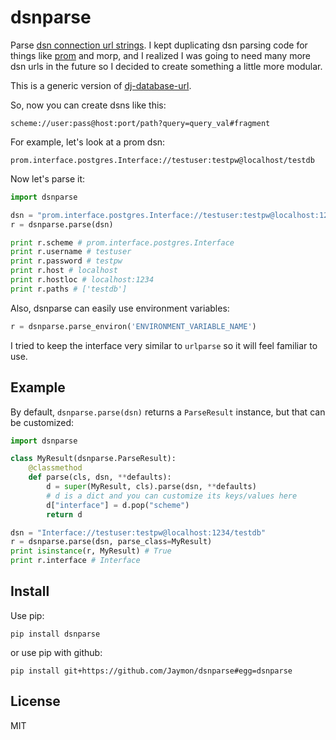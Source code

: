 # dsnparse

Parse [dsn connection url strings](http://en.wikipedia.org/wiki/Data_source_name). I kept duplicating dsn parsing code for things like [prom](https://github.com/firstopinion/prom) and morp, and I realized I was going to need many more dsn urls in the future so I decided to create something a little more modular.

This is a generic version of [dj-database-url](https://github.com/kennethreitz/dj-database-url).

So, now you can create dsns like this:

    scheme://user:pass@host:port/path?query=query_val#fragment

For example, let's look at a prom dsn:

    prom.interface.postgres.Interface://testuser:testpw@localhost/testdb

Now let's parse it:

```python
import dsnparse

dsn = "prom.interface.postgres.Interface://testuser:testpw@localhost:1234/testdb"
r = dsnparse.parse(dsn)

print r.scheme # prom.interface.postgres.Interface
print r.username # testuser
print r.password # testpw
print r.host # localhost
print r.hostloc # localhost:1234
print r.paths # ['testdb']
```

Also, dsnparse can easily use environment variables:

```python
r = dsnparse.parse_environ('ENVIRONMENT_VARIABLE_NAME')
```

I tried to keep the interface very similar to `urlparse` so it will feel familiar to use.

## Example

By default, `dsnparse.parse(dsn)` returns a `ParseResult` instance, but that can be customized:

```python
import dsnparse

class MyResult(dsnparse.ParseResult):
    @classmethod
    def parse(cls, dsn, **defaults):
        d = super(MyResult, cls).parse(dsn, **defaults)
        # d is a dict and you can customize its keys/values here
        d["interface"] = d.pop("scheme")
        return d

dsn = "Interface://testuser:testpw@localhost:1234/testdb"
r = dsnparse.parse(dsn, parse_class=MyResult)
print isinstance(r, MyResult) # True
print r.interface # Interface
```


## Install

Use pip:

    pip install dsnparse

or use pip with github:

    pip install git+https://github.com/Jaymon/dsnparse#egg=dsnparse

## License

MIT
